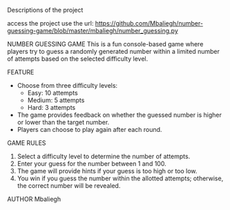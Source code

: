 Descriptions of the project

access the project use the url:
https://github.com/Mbaliegh/number-guessing-game/blob/master/mbaliegh/number_guessing.py

NUMBER GUESSING GAME
This is a fun console-based game where players try to guess a randomly generated number within a limited number of attempts based on the selected difficulty level.

FEATURE
- Choose from three difficulty levels:
  - Easy: 10 attempts
  - Medium: 5 attempts
  - Hard: 3 attempts
- The game provides feedback on whether the guessed number is higher or lower than the target number.
- Players can choose to play again after each round.

GAME RULES
1. Select a difficulty level to determine the number of attempts.
2. Enter your guess for the number between 1 and 100.
3. The game will provide hints if your guess is too high or too low.
4. You win if you guess the number within the allotted attempts; otherwise, the correct number will be revealed.


AUTHOR
Mbaliegh

